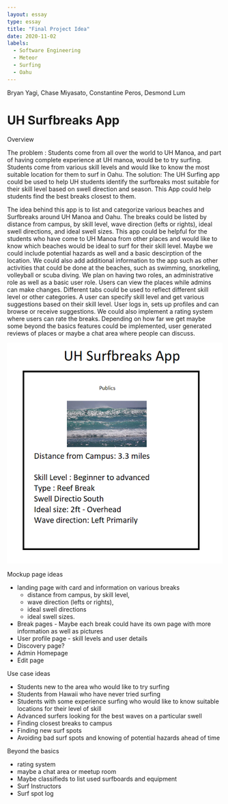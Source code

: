 ```yaml
---
layout: essay
type: essay
title: "Final Project Idea"
date: 2020-11-02
labels:
  - Software Engineering
  - Meteor
  - Surfing
  - Oahu
---
```

Bryan Yagi,
Chase Miyasato,
Constantine Peros,
Desmond Lum

<h1>UH Surfbreaks App</h1>

Overview

The problem : Students come from all over the world to UH Manoa, and part of having complete experience at UH manoa, would be to try surfing.  Students come from various skill levels and would like to know the most suitable location for them to surf in Oahu.
The solution: The UH Surfing app could be used to help UH students identify the surfbreaks most suitable for their skill level based on swell direction and season.  This App could help students find the best breaks closest to them.


The idea behind this app is to list and categorize various beaches and Surfbreaks around UH Manoa and Oahu.  The breaks could be listed by distance from campus, by skill level, wave direction (lefts or rights), ideal swell directions, and ideal swell sizes.  This app could be helpful for the students who have come to UH Manoa from other places and would like to know which beaches would be ideal to surf for their skill level.  Maybe we could include potential hazards as well and a basic descirption of the location.  We could also add additional information to the app such as other activities that could be done at the beaches, such as swimming, snorkeling, volleyball or scuba diving.  We plan on having two roles, an administrative role as well as a basic user role.  Users can view the places while admins can make changes.  Different tabs could be used to reflect different skill level or other categories.  A user can specify skill level and get various suggestions based on their skill level.  User logs in, sets up profiles and can browse or receive suggestions.  We could also implement a rating system where users can rate the breaks.  Depending on how far we get maybe some beyond the basics features could be implemented, user generated reviews of places or maybe a chat area where people can discuss.

<img src="../images/cardIdea.png">

Mockup page ideas
 - landing page with card and information on various breaks
     - distance from campus, by skill level,
     - wave direction (lefts or rights),
     - ideal swell directions
     - ideal swell sizes.
 - Break pages - Maybe each break could have its own page with more information as well as pictures
 - User profile page - skill levels and user details
 - Discovery page?
 - Admin Homepage
 - Edit page


 Use case ideas
  - Students new to the area who would like to try surfing
  - Students from Hawaii who have never tried surfing
  - Students with some experience surfing who would like to know suitable locations for their level of skill
  - Advanced surfers looking for the best waves on a particular swell
  - Finding closest breaks to campus
  - Finding new surf spots
  - Avoiding bad surf spots and knowing of potential hazards ahead of time


Beyond the basics
  - rating system
  - maybe a chat area or meetup room
  - Maybe classifieds to list used surfboards and equipment
  - Surf Instructors
  - Surf spot log